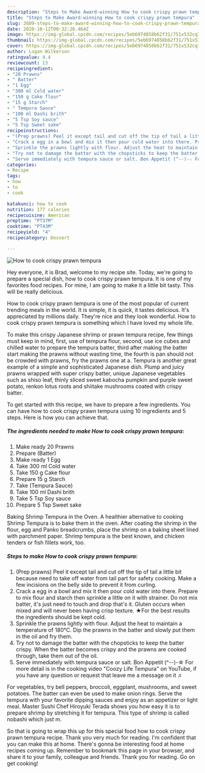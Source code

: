 ```yaml
---
description: "Steps to Make Award-winning How to cook crispy prawn tempura"
title: "Steps to Make Award-winning How to cook crispy prawn tempura"
slug: 2609-steps-to-make-award-winning-how-to-cook-crispy-prawn-tempura
date: 2020-10-12T00:32:26.464Z
image: https://img-global.cpcdn.com/recipes/5eb6974858b62f31/751x532cq70/how-to-cook-crispy-prawn-tempura-recipe-main-photo.jpg
thumbnail: https://img-global.cpcdn.com/recipes/5eb6974858b62f31/751x532cq70/how-to-cook-crispy-prawn-tempura-recipe-main-photo.jpg
cover: https://img-global.cpcdn.com/recipes/5eb6974858b62f31/751x532cq70/how-to-cook-crispy-prawn-tempura-recipe-main-photo.jpg
author: Logan Wilkerson
ratingvalue: 4.4
reviewcount: 13
recipeingredient:
- "20 Prawns"
- " Batter"
- "1 Egg"
- "300 ml Cold water"
- "150 g Cake flour"
- "15 g Starch"
- " Tempura Sauce"
- "100 ml Dashi brith"
- "5 Tsp Soy sauce"
- "5 Tsp Sweet sake"
recipeinstructions:
- "(Prep prawns) Peel it except tail and cut off the tip of tail a little bit because need to take off water from tail part for safety cooking. Make a few incisions on the belly side to prevent it from curling."
- "Crack a egg in a bowl and mix it then pour cold water into there. Prepare to mix flour and starch then sprinkle a little on it with strainer. Do not mix batter, it&#39;s just need to touch and drop that&#39;s it. Gluten occurs when mixed and will never been having crisp texture. ★For the best results the ingredients should be kept cold."
- "Sprinkle the prawns lightly with flour. Adjust the heat to maintain a temperature of 180℃. Dip the prawns in the batter and slowly put them in the oil and fry them."
- "Try not to damage the batter with the chopsticks to keep the batter crispy. When the batter becomes crispy and the prawns are cooked through, take them out of the oil."
- "Serve immediately with tempura sauce or salt. Bon Appetit (^--)-☆ For more detail is in the cooking video &#34;Coozy Life Tempura&#34; on YouTube, if you have any question or request that leave me a message on it ♬"
categories:
- Recipe
tags:
- how
- to
- cook

katakunci: how to cook 
nutrition: 177 calories
recipecuisine: American
preptime: "PT37M"
cooktime: "PT43M"
recipeyield: "4"
recipecategory: Dessert

---
```



![How to cook crispy prawn tempura](https://img-global.cpcdn.com/recipes/5eb6974858b62f31/751x532cq70/how-to-cook-crispy-prawn-tempura-recipe-main-photo.jpg)

Hey everyone, it is Brad, welcome to my recipe site. Today, we're going to prepare a special dish, how to cook crispy prawn tempura. It is one of my favorites food recipes. For mine, I am going to make it a little bit tasty. This will be really delicious.

How to cook crispy prawn tempura is one of the most popular of current trending meals in the world. It is simple, it is quick, it tastes delicious. It's appreciated by millions daily. They're nice and they look wonderful. How to cook crispy prawn tempura is something which I have loved my whole life.

To make this crispy Japanese shrimp or prawn tempura recipe, few things must keep in mind, first, use of tempura flour, second, use ice cubes and chilled water to prepare the tempura batter, third after making the batter start making the prawns without wasting time, the fourth is pan should not be crowded with prawns, fry the prawns one at a. Tempura is another great example of a simple and sophisticated Japanese dish. Plump and juicy prawns wrapped with super crispy batter, unique Japanese vegetables such as shiso leaf, thinly sliced sweet kabocha pumpkin and purple sweet potato, renkon lotus roots and shiitake mushrooms coated with crispy batter.


To get started with this recipe, we have to prepare a few ingredients. You can have how to cook crispy prawn tempura using 10 ingredients and 5 steps. Here is how you can achieve that.

<!--inarticleads1-->

##### The ingredients needed to make How to cook crispy prawn tempura:

1. Make ready 20 Prawns
1. Prepare  (Batter)
1. Make ready 1 Egg
1. Take 300 ml Cold water
1. Take 150 g Cake flour
1. Prepare 15 g Starch
1. Take  (Tempura Sauce)
1. Take 100 ml Dashi brith
1. Take 5 Tsp Soy sauce
1. Prepare 5 Tsp Sweet sake


Baking Shrimp Tempura in the Oven. A healthier alternative to cooking Shrimp Tempura is to bake them in the oven. After coating the shrimp in the flour, egg and Panko breadcrumbs, place the shrimp on a baking sheet lined with parchment paper. Shrimp tempura is the best known, and chicken tenders or fish fillets work, too. 

<!--inarticleads2-->

##### Steps to make How to cook crispy prawn tempura:

1. (Prep prawns) Peel it except tail and cut off the tip of tail a little bit because need to take off water from tail part for safety cooking. Make a few incisions on the belly side to prevent it from curling.
1. Crack a egg in a bowl and mix it then pour cold water into there. Prepare to mix flour and starch then sprinkle a little on it with strainer. Do not mix batter, it&#39;s just need to touch and drop that&#39;s it. Gluten occurs when mixed and will never been having crisp texture. ★For the best results the ingredients should be kept cold.
1. Sprinkle the prawns lightly with flour. Adjust the heat to maintain a temperature of 180℃. Dip the prawns in the batter and slowly put them in the oil and fry them.
1. Try not to damage the batter with the chopsticks to keep the batter crispy. When the batter becomes crispy and the prawns are cooked through, take them out of the oil.
1. Serve immediately with tempura sauce or salt. Bon Appetit (^--)-☆ For more detail is in the cooking video &#34;Coozy Life Tempura&#34; on YouTube, if you have any question or request that leave me a message on it ♬


For vegetables, try bell peppers, broccoli, eggplant, mushrooms, and sweet potatoes. The batter can even be used to make onion rings. Serve the tempura with your favorite dipping sauces and enjoy as an appetizer or light meal. Master Sushi Chef Hiroyuki Terada shows you how easy it is to prepare shrimp by stretching it for tempura. This type of shrimp is called nobashi which just m. 

So that is going to wrap this up for this special food how to cook crispy prawn tempura recipe. Thank you very much for reading. I'm confident that you can make this at home. There's gonna be interesting food at home recipes coming up. Remember to bookmark this page in your browser, and share it to your family, colleague and friends. Thank you for reading. Go on get cooking!
